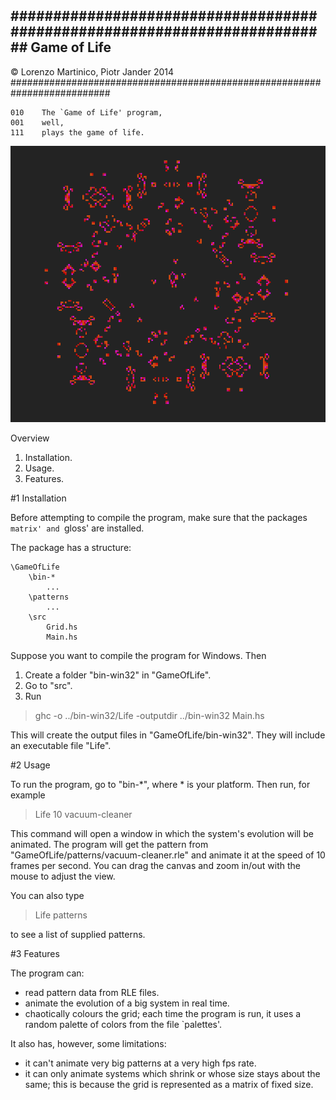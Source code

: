 ##########################################################################
Game of Life
--------------------------------------
© Lorenzo Martinico, Piotr Jander 2014
##########################################################################

	010    The `Game of Life' program,
	001    well,
	111    plays the game of life.

![](screenshot.png?raw=true)

Overview

1. Installation.
2. Usage.
3. Features.

#1 Installation

Before attempting to compile the program, make sure that the packages
`matrix' and `gloss' are installed.

The package has a structure:

	\GameOfLife
		\bin-*
			...
		\patterns
			...
		\src
			Grid.hs
			Main.hs

Suppose you want to compile the program for Windows. Then

1. Create a folder "bin-win32" in "GameOfLife".
2. Go to "src".
3. Run

> ghc -o ../bin-win32/Life -outputdir ../bin-win32 Main.hs

This will create the output files in "GameOfLife/bin-win32". They will include
an executable file "Life".

#2 Usage

To run the program, go to "bin-*", where * is your platform. Then run,
for example

> Life 10 vacuum-cleaner

This command will open a window in which the system's evolution will be
animated. The program will get the pattern from
"GameOfLife/patterns/vacuum-cleaner.rle" and animate it at the speed of
10 frames per second. You can drag the canvas and zoom in/out with the mouse
to adjust the view.

You can also type

> Life patterns

to see a list of supplied patterns.

#3 Features

The program can:

* read pattern data from RLE files.
* animate the evolution of a big system in real time.
* chaotically colours the grid; each time the program is run, it uses a random
  palette of colors from the file `palettes'.

It also has, however, some limitations:

* it can't animate very big patterns at a very high fps rate.
* it can only animate systems which shrink or whose size stays about the same;
  this is because the grid is represented as a matrix of fixed size.
  